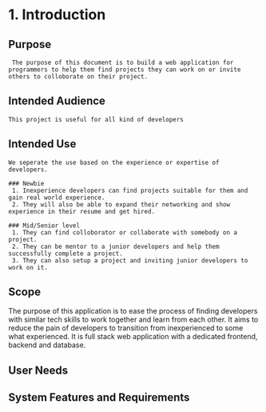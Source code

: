 # 1. Introduction

## Purpose
     The purpose of this document is to build a web application for programmers to help them find projects they can work on or invite others to colloborate on their project.

## Intended Audience
    This project is useful for all kind of developers

## Intended Use
    We seperate the use based on the experience or expertise of developers.

    ### Newbie
     1. Inexperience developers can find projects suitable for them and gain real world experience.
     2. They will also be able to expand their networking and show experience in their resume and get hired.

    ### Mid/Senior level
     1. They can find colloborator or collaborate with somebody on a project.
     2. They can be mentor to a junior developers and help them successfully complete a project.
     3. They can also setup a project and inviting junior developers to work on it.
    

## Scope 
  The purpose of this application is to ease the process of finding developers with similar tech skills to work together and learn from each other.
  It aims to reduce the pain of developers to transition from inexperienced to some what experienced. It is full stack web application with a dedicated frontend, backend and database.

## User Needs


## System Features and Requirements

 